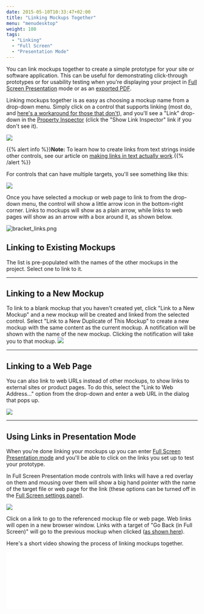 ```yaml
---
date: 2015-05-10T10:33:47+02:00
title: "Linking Mockups Together"
menu: "menudesktop"
weight: 180
tags:
  - "Linking"
  - "Full Screen"
  - "Presentation Mode"
---
```


You can link mockups together to create a simple prototype for your site or software application. This can be useful for demonstrating click-through prototypes or for usability testing when you're displaying your project in [Full Screen Presentation](/desktop/fullscreen/) mode or as an [exported PDF](/desktop/exporting/#exporting-to-pdf).

Linking mockups together is as easy as choosing a mockup name from a drop-down menu. Simply click on a control that supports linking (most do, and [here's a workaround for those that don't](https://support.balsamiq.com/tutorials/hotareas/)), and you'll see a "Link" drop-down in the [Property Inspector](/desktop/inspector/) (click the "Show Link Inspector" link if you don't see it).

![](//media.balsamiq.com/img/support/docs/m4d/b3/link_inspector.png)

{{% alert info %}}**Note:** To learn how to create links from text strings inside other controls, see our article on [making links in text actually work](/desktop/text/#making-links-in-text-actually-work).{{% /alert %}}

For controls that can have multiple targets, you'll see something like this:

![](//media.balsamiq.com/img/support/docs/m4d/b3/link_inspector_multi.png)

Once you have selected a mockup or web page to link to from the drop-down menu, the control will show a little arrow icon in the bottom-right corner. Links to mockups will show as a plain arrow, while links to web pages will show as an arrow with a box around it, as shown below.

![bracket_links.png](//media.balsamiq.com/img/support/docs/m4d/b3/bracket_links.png)


## Linking to Existing Mockups

The list is pre-populated with the names of the other mockups in the project. Select one to link to it.

---

## Linking to a New Mockup

To link to a blank mockup that you haven't created yet, click "Link to a New Mockup" and a new mockup will be created and linked from the selected control.  Select "Link to a New Duplicate of This Mockup" to create a new mockup with the same content as the current mockup. A notification will be shown with the name of the new mockup. Clicking the notification will take you to that mockup.
![](//media.balsamiq.com/img/support/docs/m4d/b3/linktonewmockup.png)

---

## Linking to a Web Page

You can also link to web URLs instead of other mockups, to show links to external sites or product pages. To do this, select the "Link to Web Address..." option from the drop-down and enter a web URL in the dialog that pops up.

![](//media.balsamiq.com/img/support/docs/m4d/b3/linktourl.png)

---
## Using Links in Presentation Mode

When you're done linking your mockups up you can enter [Full Screen Presentation mode](/desktop/fullscreen/) and you'll be able to click on the links you set up to test your prototype.

In Full Screen Presentation mode controls with links will have a red overlay on them and mousing over them will show a big hand pointer with the name of the target file or web page for the link (these options can be turned off in the [Full Screen settings panel](/desktop/fullscreen/#settings)).

![](//media.balsamiq.com/img/support/docs/m4d/b3/bighand.png)

Click on a link to go to the referenced mockup file or web page. Web links will open in a new browser window. Links with a target of "Go Back (in Full Screen)" will go to the previous mockup when clicked ([as shown here](https://www.youtube.com/watch?v=dY6eqvFiR6U)).

Here's a short video showing the process of linking mockups together.

<div class="video"><iframe allowfullscreen="" frameborder="0" src="//www.youtube.com/embed/jn28_aeh5DU?rel=0"></iframe></div>
